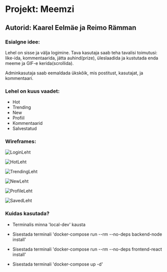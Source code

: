 # Projekt: Meemzi

## Autorid: Kaarel Eelmäe ja Reimo Rämman

### Esialgne idee:
Lehel on sisse ja välja logimine. Tava kasutaja saab teha tavalisi toimutusi: like-ida, kommentaarida, jätta auhind(prize), üleslaadida ja kustutada enda meeme ja GIF-e kerida(scrollida).

 Adminkasutaja saab eemaldada ükskõik, mis postitust, kasutajat, ja kommentaari.

### Lehel on kuus vaadet: 
 - Hot
 - Trending
 - New
 - Profiil
 - Kommentaarid
 - Salvestatud


### Wireframes:

![LoginLeht](https://user-images.githubusercontent.com/78594982/141683459-7b30490e-af89-4aec-b82f-21bc4aec3842.png)

![HotLeht](https://user-images.githubusercontent.com/78594982/141683464-a4b7e1e3-3058-476d-a7eb-428a11708222.png)

![TrendingLeht](https://user-images.githubusercontent.com/78594982/141683467-db4e660a-2842-4d0b-aaa5-77fc2e5d9b26.png)

![NewLeht](https://user-images.githubusercontent.com/78594982/141683469-1ecaeceb-ce56-406a-9cac-97607769a5a0.png)

![ProfileLeht](https://user-images.githubusercontent.com/78594982/141683481-c2578664-766d-4ad3-bd15-363a9666106b.png)

![SavedLeht](https://user-images.githubusercontent.com/78594982/141683484-48e11190-43b3-41bc-9519-be66daea2bee.png)

### Kuidas kasutada?

 - Terminalis minna 'local-dev' kausta

 - Sisestada terminali 'docker-compose run --rm --no-deps backend-node install'

  - Sisestada terminali 'docker-compose run --rm --no-deps frontend-react install'

 - Sisestada terminali 'docker-compose up -d'